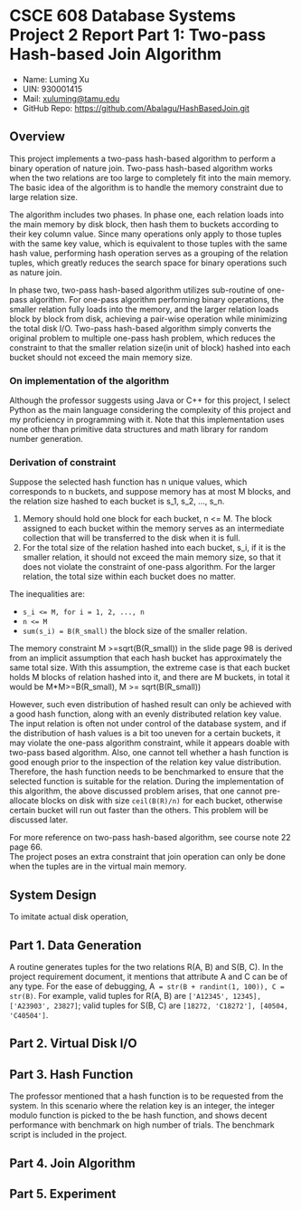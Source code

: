 <!-- Created by Luming on 11/17/2020 11:23 PM -->
# CSCE 608 Database Systems Project 2 Report Part 1: Two-pass Hash-based Join Algorithm 
* Name: Luming Xu 
* UIN: 930001415 
* Mail: xuluming@tamu.edu
* GitHub Repo: https://github.com/Abalagu/HashBasedJoin.git

## Overview
This project implements a two-pass hash-based algorithm to perform a binary operation of nature join.  Two-pass hash-based algorithm works when the two relations are too large to completely fit into the main memory.  The basic idea of the algorithm is to handle the memory constraint due to large relation size.  

The algorithm includes two phases.  In phase one, each relation loads into the main memory by disk block, then hash them to buckets according to their key column value.  Since many operations only apply to those tuples with the same key value, which is equivalent to those tuples with the same hash value, performing hash operation serves as a grouping of the relation tuples, which greatly reduces the search space for binary operations such as nature join.  

In phase two, two-pass hash-based algorithm utilizes sub-routine of one-pass algorithm.  For one-pass algorithm performing binary operations, the smaller relation fully loads into the memory, and the larger relation loads block by block from disk, achieving a pair-wise operation while minimizing the total disk I/O.  Two-pass hash-based algorithm simply converts the original problem to multiple one-pass hash problem, which reduces the constraint to that the smaller relation size(in unit of block) hashed into each bucket should not exceed the main memory size.      

### On implementation of the algorithm
Although the professor suggests using Java or C++ for this project, I select Python as the main language considering the complexity of this project and my proficiency in programming with it. Note that this implementation uses none other than primitive data structures and math library for random number generation.    

### Derivation of constraint
Suppose the selected hash function has n unique values, which corresponds to n buckets, and suppose memory has at most M blocks, and the relation size hashed to each bucket is s_1, s_2, ..., s_n.  
1. Memory should hold one block for each bucket, n <= M.  The block assigned to each bucket within the memory serves as an intermediate collection that will be transferred to the disk when it is full.    
2. For the total size of the relation hashed into each bucket, s_i, if it is the smaller relation, it should not exceed the main memory size, so that it does not violate the constraint of one-pass algorithm.  For the larger relation, the total size within each bucket does no matter.  
 
The inequalities are:
* `s_i <= M, for i = 1, 2, ..., n`
* `n <= M`
* `sum(s_i) = B(R_small)` the block size of the smaller relation.  

The memory constraint M >=sqrt(B(R_small)) in the slide page 98 is derived from an implicit assumption that each hash bucket has approximately the same total size.  With this assumption, the extreme case is that each bucket holds M blocks of relation hashed into it, and there are M buckets, in total it would be M*M>=B(R_small), M >= sqrt(B(R_small))

However, such even distribution of hashed result can only be achieved with a good hash function, along with an evenly distributed relation key value.  The input relation is often not under control of the database system, and if the distribution of hash values is a bit too uneven for a certain buckets, it may violate the one-pass algorithm constraint, while it appears doable with two-pass based algorithm.  Also, one cannot tell whether a hash function is good enough prior to the inspection of the relation key value distribution.  Therefore, the hash function needs to be benchmarked to ensure that the selected function is suitable for the relation.  During the implementation of this algorithm, the above discussed problem arises, that one cannot pre-allocate blocks on disk with size `ceil(B(R)/n)` for each bucket, otherwise certain bucket will run out faster than the others.  This problem will be discussed later.       
    
  


For more reference on two-pass hash-based algorithm, see course note 22 page 66.   
The project poses an extra constraint that join operation can only be done when the tuples are in the virtual main memory.  


## System Design
To imitate actual disk operation, 
 
## Part 1. Data Generation
A routine generates tuples for the two relations R(A, B) and S(B, C).  In the project requirement document, it mentions that attribute A and C can be of any type.  For the ease of debugging, A` = str(B + randint(1, 100)), C = str(B)`.  For example, valid tuples for R(A, B) are `['A12345', 12345], ['A23903', 23827]`; valid tuples for S(B, C) are `[18272, 'C18272'], [40504, 'C40504']`.  

## Part 2. Virtual Disk I/O
## Part 3. Hash Function
The professor mentioned that a hash function is to be requested from the system.  In this scenario where the relation key is an integer, the integer modulo function is picked to the be hash function, and shows decent performance with benchmark on high number of trials.  The benchmark script is included in the project.    

## Part 4. Join Algorithm



## Part 5. Experiment